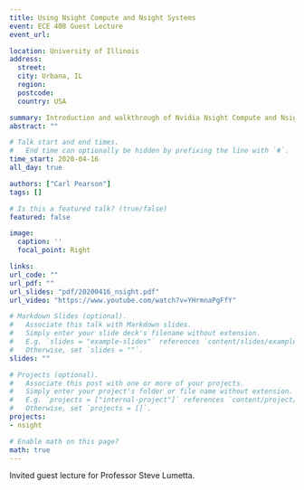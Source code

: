 ```yaml
---
title: Using Nsight Compute and Nsight Systems
event: ECE 408 Guest Lecture
event_url:

location: University of Illinois
address:
  street:
  city: Urbana, IL
  region: 
  postcode: 
  country: USA

summary: Introduction and walkthrough of Nvidia Nsight Compute and Nsight Systems profiling tools.
abstract: ""

# Talk start and end times.
#   End time can optionally be hidden by prefixing the line with `#`.
time_start: 2020-04-16
all_day: true

authors: ["Carl Pearson"]
tags: []

# Is this a featured talk? (true/false)
featured: false

image:
  caption: ''
  focal_point: Right

links:
url_code: ""
url_pdf: ""
url_slides: "pdf/20200416_nsight.pdf"
url_video: "https://www.youtube.com/watch?v=YHrmnaPgFfY"

# Markdown Slides (optional).
#   Associate this talk with Markdown slides.
#   Simply enter your slide deck's filename without extension.
#   E.g. `slides = "example-slides"` references `content/slides/example-slides.md`.
#   Otherwise, set `slides = ""`.
slides: ""

# Projects (optional).
#   Associate this post with one or more of your projects.
#   Simply enter your project's folder or file name without extension.
#   E.g. `projects = ["internal-project"]` references `content/project/deep-learning/index.md`.
#   Otherwise, set `projects = []`.
projects:
- nsight

# Enable math on this page?
math: true
---
```

Invited guest lecture for Professor Steve Lumetta.